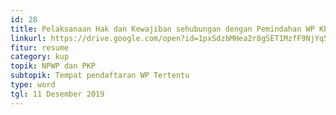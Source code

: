 ```yaml
---
id: 28
title: Pelaksanaan Hak dan Kewajiban sehubungan dengan Pemindahan WP KPP WP Besar, KPP Madya, KPP PMA, KPP Badora
linkurl: https://drive.google.com/open?id=1pxSdzbMHea2r8gSET1MzfF9NjYq5R-qqMtHUPXcH64w
fitur: resume
category: kup
topik: NPWP dan PKP
subtopik: Tempat pendaftaran WP Tertentu
type: word
tgl: 11 Desember 2019
---
```

